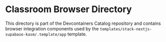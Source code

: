 # Classroom Browser Directory

This directory is part of the Devcontainers Catalog repository and contains browser integration components used by the `templates/stack-nextjs-supabase-kasm/.template/app` template.

